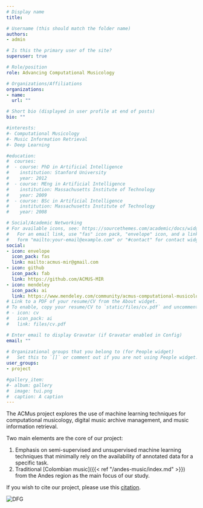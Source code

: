 ```yaml
---
# Display name
title: 

# Username (this should match the folder name)
authors:
- admin

# Is this the primary user of the site?
superuser: true

# Role/position
role: Advancing Computational Musicology

# Organizations/Affiliations
organizations:
- name: 
  url: ""

# Short bio (displayed in user profile at end of posts)
bio: "" 

#interests:
#- Computational Musicology
#- Music Information Retrieval 
#- Deep Learning

#education:
#  courses:
#  - course: PhD in Artificial Intelligence
#    institution: Stanford University
#    year: 2012
#  - course: MEng in Artificial Intelligence
#    institution: Massachusetts Institute of Technology
#    year: 2009
#  - course: BSc in Artificial Intelligence
#    institution: Massachusetts Institute of Technology
#    year: 2008

# Social/Academic Networking
# For available icons, see: https://sourcethemes.com/academic/docs/widgets/#icons
#   For an email link, use "fas" icon pack, "envelope" icon, and a link in the
#   form "mailto:your-email@example.com" or "#contact" for contact widget.
social:
- icon: envelope
  icon_pack: fas
  link: mailto:acmus-mir@gmail.com
- icon: github
  icon_pack: fab
  link: https://github.com/ACMUS-MIR
- icon: mendeley
  icon_pack: ai
  link: https://www.mendeley.com/community/acmus-computational-musicology-and-mir/
# Link to a PDF of your resume/CV from the About widget.
# To enable, copy your resume/CV to `static/files/cv.pdf` and uncomment the lines below.  
# - icon: cv
#   icon_pack: ai
#   link: files/cv.pdf

# Enter email to display Gravatar (if Gravatar enabled in Config)
email: ""
  
# Organizational groups that you belong to (for People widget)
#   Set this to `[]` or comment out if you are not using People widget.  
user_groups:
- project

#gallery_item:
#- album: gallery
#  image: tui.png
#  caption: A caption
---
```


The ACMus project explores the use of machine learning techniques for computational musicology, digital music archive management, and music information retrieval.  

Two main elements are the core of our project:  
1. Emphasis on semi-supervised and unsupervised machine learning techniques that minimally rely on the availability of annotated data for a specific task.  
2. Traditional [Colombian music]({{< ref "/andes-music/index.md" >}}) from the Andes region as the main focus of our study.

If you wish to cite our project, please use this [citation](./publication/acmus19/cite.bib).

![DFG](/img/dfg.png)
 
 
